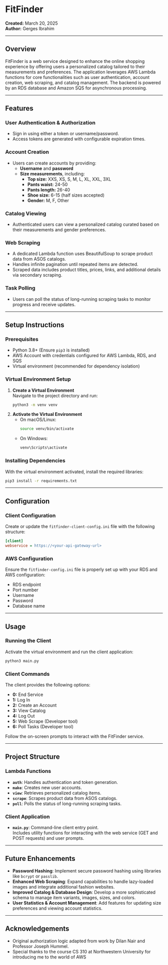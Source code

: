 # FitFinder

**Created:** March 20, 2025  
**Author:** Gerges Ibrahim

---

## Overview

FitFinder is a web service designed to enhance the online shopping experience by offering users a personalized catalog tailored to their measurements and preferences. The application leverages AWS Lambda functions for core functionalities such as user authentication, account creation, web scraping, and catalog management. The backend is powered by an RDS database and Amazon SQS for asynchronous processing.

---

## Features

### User Authentication & Authorization

- Sign in using either a token or username/password.
- Access tokens are generated with configurable expiration times.

### Account Creation

- Users can create accounts by providing:
  - **Username** and **password**
  - **Size measurements**, including:
    - **Top size:** XXS, XS, S, M, L, XL, XXL, 3XL
    - **Pants waist:** 24-50
    - **Pants length:** 26-40
    - **Shoe size:** 6-15 (half sizes accepted)
    - **Gender:** M, F, Other

### Catalog Viewing

- Authenticated users can view a personalized catalog curated based on their measurements and gender preferences.

### Web Scraping

- A dedicated Lambda function uses BeautifulSoup to scrape product data from ASOS catalogs.
- Handles infinite pagination until repeated items are detected.
- Scraped data includes product titles, prices, links, and additional details via secondary scraping.

### Task Polling

- Users can poll the status of long-running scraping tasks to monitor progress and receive updates.

---

## Setup Instructions

### Prerequisites

- Python 3.8+ (Ensure `pip3` is installed)
- AWS Account with credentials configured for AWS Lambda, RDS, and SQS
- Virtual environment (recommended for dependency isolation)

### Virtual Environment Setup

1. **Create a Virtual Environment**  
    Navigate to the project directory and run:
   ```bash
   python3 -m venv venv
   ```
2. **Activate the Virtual Environment**
   - On macOS/Linux:
     ```bash
     source venv/bin/activate
     ```
   - On Windows:
     ```bash
     venv\Scripts\activate
     ```

### Installing Dependencies

With the virtual environment activated, install the required libraries:

```bash
pip3 install -r requirements.txt
```

---

## Configuration

### Client Configuration

Create or update the `fitfinder-client-config.ini` file with the following structure:

```ini
[client]
webservice = https://<your-api-gateway-url>
```

### AWS Configuration

Ensure the `fitfinder-config.ini` file is properly set up with your RDS and AWS configuration:

- RDS endpoint
- Port number
- Username
- Password
- Database name

---

## Usage

### Running the Client

Activate the virtual environment and run the client application:

```bash
python3 main.py
```

### Client Commands

The client provides the following options:

- **0:** End Service
- **1:** Log In
- **2:** Create an Account
- **3:** View Catalog
- **4:** Log Out
- **5:** Web Scrape (Developer tool)
- **6:** Poll Tasks (Developer tool)

Follow the on-screen prompts to interact with the FitFinder service.

---

## Project Structure

### Lambda Functions

- **`auth`**: Handles authentication and token generation.
- **`make`**: Creates new user accounts.
- **`view`**: Retrieves personalized catalog items.
- **`scrape`**: Scrapes product data from ASOS catalogs.
- **`poll`**: Polls the status of long-running scraping tasks.

### Client Application

- **`main.py`**: Command-line client entry point.  
   Includes utility functions for interacting with the web service (GET and POST requests) and user prompts.

---

## Future Enhancements

- **Password Hashing**: Implement secure password hashing using libraries like `bcrypt` or `passlib`.
- **Enhanced Web Scraping**: Expand capabilities to handle lazy-loaded images and integrate additional fashion websites.
- **Improved Catalog & Database Design**: Develop a more sophisticated schema to manage item variants, images, sizes, and colors.
- **User Statistics & Account Management**: Add features for updating size preferences and viewing account statistics.

---

## Acknowledgements

- Original authorization logic adapted from work by Dilan Nair and Professor Joseph Hummel.
- Special thanks to the course CS 310 at Northwestern University for introducing me to the world of AWS
